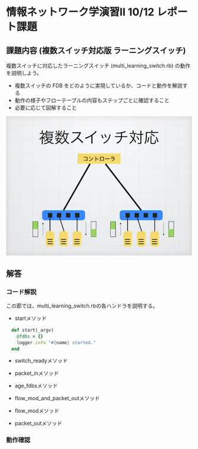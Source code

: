 # 情報ネットワーク学演習Ⅱ 10/12 レポート課題

## 課題内容 (複数スイッチ対応版 ラーニングスイッチ)

複数スイッチに対応したラーニングスイッチ (multi_learning_switch.rb) の動作を説明しよう。

* 複数スイッチの FDB をどのように実現しているか、コードと動作を解説する
* 動作の様子やフローテーブルの内容もステップごとに確認すること
* 必要に応じて図解すること

![](multi_learning_switch.jpeg)

## 解答

### コード解説
この節では、multi_learning_switch.rbの各ハンドラを説明する。
* startメソッド
```ruby
  def start(_argv)
    @fdbs = {}
    logger.info "#{name} started."
  end
```

* switch_readyメソッド

* packet_inメソッド

* age_fdbsメソッド

* flow_mod_and_packet_outメソッド

* flow_modメソッド

* packet_outメソッド

### 動作確認
